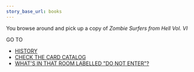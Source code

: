 ```yaml
---
story_base_url: books
---
```


You browse around and pick up a copy of _Zombie Surfers from Hell Vol. VI_


GO TO
* [HISTORY](7)
* [CHECK THE CARD CATALOG](7a)
* [WHAT'S IN THAT ROOM LABELLED "DO NOT ENTER"?](8)